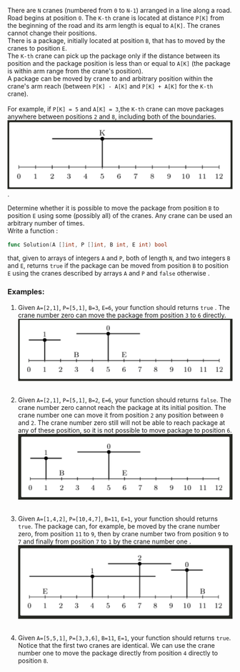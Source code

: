 There are `N` cranes (numbered from `0` to `N-1`) arranged in a line along a road. Road begins at position `0`. The `K-th` crane is located at distance `P[K]` from the beginning of the road and its arm length is equal to `A[K]`. The cranes cannot change their positions.<br>
There is a package, initially located at position `B`, that has to moved by the cranes to position `E`.<br>
The `K-th` crane can pick up the package only if the distance between its position and the package position is less than or equal to `A[K]` (the package is within arm range from the crane's position).<br>
A package can be moved by crane to and arbitrary position within the crane's arm reach (between `P[K] - A[K]` and `P[K] + A[K]` for the `K-th` crane).<br><br>
For example, if `P[K] = 5` and `A[K] = 3`,the `K-th` crane can move packages anywhere between positions `2` and `8`, including both of the boundaries.<br>
![image1](assets/img1.png "Image 1").<br>


Determine whether it is possible to move the package from position `B` to position `E` using some (possibly all) of the cranes. Any crane can be used an arbitrary number of times.<br>
Write a function :
```go
func Solution(A []int, P []int, B int, E int) bool
```
that, given to arrays of integers `A` and `P`, both of length `N`, and two integers `B` and `E`, returns `true` if the package can be moved from position `B` to position `E` using the cranes described by arrays `A` and `P` and `false` otherwise .<br>
### Examples:
1. Given `A=[2,1]`, `P=[5,1]`, `B=3`, `E=6`, your function should returns `true` . The crane number zero can move the package from position `3` to `6` directly.<br> 
![image2](assets/img2.png "Image 2")<br><br>

2. Given `A=[2,1]`, `P=[5,1]`, `B=2`, `E=6`, your function should returns `false`. The crane number zero cannot reach the package at its initial position. The crane number one can move it from position `2` any position between `0` and `2`. The crane number zero still will not be able to reach package at any of these position, so it is not possible to move package to position `6`.<br>
![image3](assets/img3.png "Image 3")<br><br>

3. Given `A=[1,4,2]`, `P=[10,4,7]`, `B=11`, `E=1`, your function should returns `true`. The package can, for example, be moved by the crane number zero, from position `11` to `9`, then by crane number two from position `9` to `7` and finally from position `7` to `1` by the crane number one .<br>
![image3](assets/img4.png "Image 3")<br><br>

3. Given `A=[5,5,1]`, `P=[3,3,6]`, `B=11`, `E=1`, your function should returns `true`. Notice that the first two cranes are identical. We can use the crane number one to move the package directly from position `4` directly to position `8`.